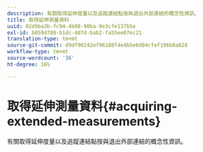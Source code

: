 ```yaml
---
description: 有關取得延伸度量以及追蹤連結點按與退出外部連結的概念性資訊。
title: 取得延伸測量資料
uuid: 02d9ba3b-fc94-4b08-90ba-9e3cfe137b5e
exl-id: b0594788-b1dc-487d-bab2-fa55ee07ec21
translation-type: tm+mt
source-git-commit: d9df90242ef96188f4e4b5e6d04cfef196b0a628
workflow-type: tm+mt
source-wordcount: '36'
ht-degree: 16%

---
```


# 取得延伸測量資料{#acquiring-extended-measurements}

有關取得延伸度量以及追蹤連結點按與退出外部連結的概念性資訊。
